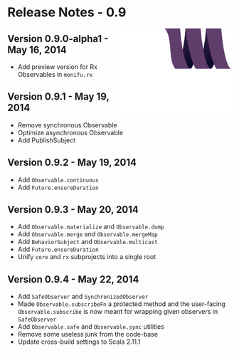# Release Notes - 0.9

<img src="/docs/assets/monifu.png" align="right" />

## Version 0.9.0-alpha1 - May 16, 2014

- Add preview version for Rx Observables in `monifu.rx`

## Version 0.9.1 - May 19, 2014

- Remove synchronous Observable
- Optimize asynchronous Observable
- Add PublishSubject

## Version 0.9.2 - May 19, 2014

- Add `Observable.continuous`
- Add `Future.ensureDuration`

## Version 0.9.3 - May 20, 2014

- Add `Observable.materialize` and `Observable.dump`
- Add `Observable.merge` and `Observable.mergeMap`
- Add `BehaviorSubject` and `Observable.multicast`
- Add `Future.ensureDuration`
- Unify `core` and `rx` subprojects into a single root

## Version 0.9.4 - May 22, 2014

- Add `SafeObserver` and `SynchronizedObserver`
- Made `Observable.subscribeFn` a protected method and the user-facing `Observable.subscribe` is now meant for wrapping given observers in `SafeObserver`
- Add `Observable.safe` and `Observable.sync` utilities
- Remove some useless junk from the code-base
- Update cross-build settings to Scala 2.11.1
